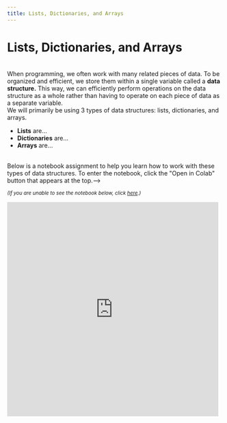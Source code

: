 ```yaml
---
title: Lists, Dictionaries, and Arrays
---
```


# Lists, Dictionaries, and Arrays

<br>
When programming, we often work with many related pieces of data. To be organized and efficient, we store them within a single variable called a <b>data structure.</b> This way, we can efficiently perform operations on the data structure as a whole rather than having to operate on each piece of data as a separate variable.

<br>
We will primarily be using 3 types of data structures: lists, dictionaries, and arrays.
<ul>
<li><b>Lists</b> are...</li>
<li><b>Dictionaries</b> are...</li>
<li><b>Arrays</b> are...</li>
</ul>

<br>
Below is a notebook assignment to help you learn how to work with these types of data structures. To enter the notebook, click the "Open in Colab" button that appears at the top.-->

<small><i>(If you are unable to see the notebook below, click <a href='https://nbviewer.jupyter.org/github/jpskycak/aihigh/blob/master/intro-to-ai/codingBootcamp_listsDictionariesArrays.ipynb'>here</a>.)</i></small>

<iframe src="https://nbviewer.jupyter.org/github/jpskycak/aihigh/blob/master/intro-to-ai/codingBootcamp_listsDictionariesArrays.ipynb" style="display: block; width: 98%; height: 500px;" frameborder="0" marginheight="0" marginwidth="0" align="center">Loading...</iframe>
